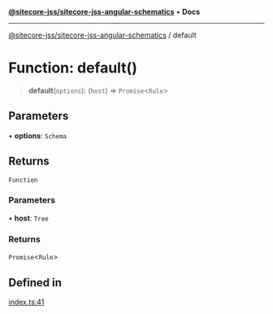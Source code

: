 [**@sitecore-jss/sitecore-jss-angular-schematics**](../README.md) • **Docs**

***

[@sitecore-jss/sitecore-jss-angular-schematics](../README.md) / default

# Function: default()

> **default**(`options`): (`host`) => `Promise`\<`Rule`\>

## Parameters

• **options**: `Schema`

## Returns

`Function`

### Parameters

• **host**: `Tree`

### Returns

`Promise`\<`Rule`\>

## Defined in

[index.ts:41](https://github.com/Sitecore/jss/blob/afae5c8a8729af8f6d283032473cffb7fb5b43e6/packages/sitecore-jss-angular-schematics/src/jss-component/index.ts#L41)
